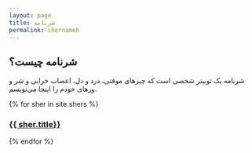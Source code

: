 ```yaml
---
layout: page
title: شرنامه
permalink: shernameh
---
```


<div>
<h2 class="font-bold text-sm">شرنامه چیست؟</h2>
<p>شرنامه یک توییتر شخصی است که چیزهای موقتی، درد و دل، اعصاب خرابی و شر و ور‌های خودم را اینجا می‌نویسم.</p>
  {% for sher in site.shers %}
    <div class="py-1">
      <h3><a href="{{site.baseurl}}{{ sher.url }}">{{ sher.title}}</a></h3>
    <div class="text-sm text-gray-400" id="date@{{sher.date}}"></div>
    </div>
{% endfor %}
</div>
<script>
    document.addEventListener("DOMContentLoaded", function () {
        var dates = document.querySelectorAll('[id^="date@"]')
        let i =0
        while (i < dates.length) {
            let element = document.getElementById(dates[i].id)
            let postDate = dates[i].id.split('@')[1]
            moment.loadPersian(true)
            element.innerText = moment(postDate, 'YYYY-M-D HH:mm:ss TZD').format('ddd jD jMMMM jYYYY')
            i++
        }
    });
</script>



